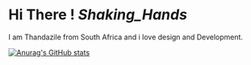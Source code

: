 # Hi There ! *Shaking_Hands*

I am Thandazile from South Africa and i love design and Development.

[![Anurag's GitHub stats](https://github-readme-stats.vercel.app/api?username=thandazilegcisa)](https://github.com/anuraghazra/github-readme-stats)
